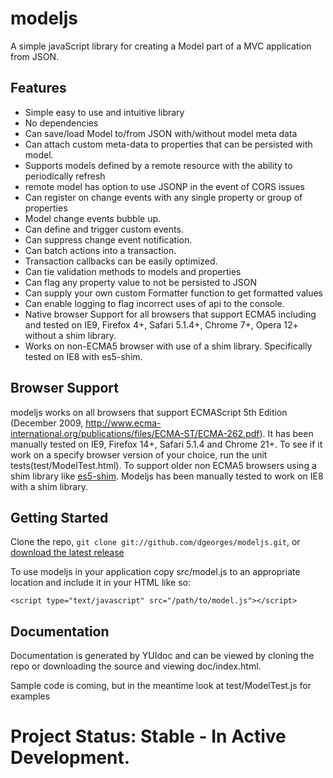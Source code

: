 modeljs
=======

A simple javaScript library for creating a Model part of a MVC application from JSON.

Features
--------------------
  - Simple easy to use and intuitive library
  - No dependencies
  - Can save/load Model to/from JSON with/without model meta data
  - Can attach custom meta-data to properties that can be persisted with model.
  - Supports models defined by a remote resource with the ability to periodically refresh
  - remote model has option to use JSONP in the event of CORS issues
  - Can register on change events with any single property or group of properties
  - Model change events bubble up.
  - Can define and trigger custom events.
  - Can suppress change event notification.
  - Can batch actions into a transaction.
  - Transaction callbacks can be easily optimized.
  - Can tie validation methods to models and properties
  - Can flag any property value to not be persisted to JSON
  - Can supply your own custom Formatter function to get formatted values
  - Can enable logging to flag incorrect uses of api to the console.
  - Native browser Support for all browsers that support ECMA5 including and tested on IE9, Firefox 4+, Safari 5.1.4+, Chrome 7+, Opera 12+ without a shim library.
  - Works on non-ECMA5 browser with use of a shim library. Specifically tested on IE8 with es5-shim.



Browser Support
---------------
modeljs works on all browsers that support ECMAScript 5th Edition (December 2009, http://www.ecma-international.org/publications/files/ECMA-ST/ECMA-262.pdf).  It has been manually tested on IE9, Firefox 14+, Safari 5.1.4 and Chrome 21+. To see if it work on a specify browser version of your choice, run the unit tests(test/ModelTest.html). To support older non ECMA5 browsers using a shim library like [es5-shim](https://github.com/kriskowal/es5-shim). Modeljs has been manually tested to work on IE8 with a shim library.

Getting Started
------------------
Clone the repo, `git clone git://github.com/dgeorges/modeljs.git`, or [download the latest release](https://github.com/dgeorges/modeljs/zipball/master)

To use modeljs in your application copy src/model.js to an appropriate location and include it in your HTML like so:

    <script type="text/javascript" src="/path/to/model.js"></script>

Documentation
------------------
Documentation is generated by YUIdoc and can be viewed by cloning the repo or downloading the source and viewing doc/index.html.

Sample code is coming, but in the meantime look at test/ModelTest.js for examples

Project Status: Stable - In Active Development.
====